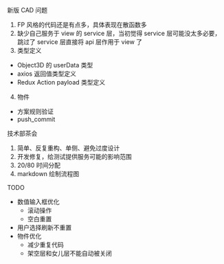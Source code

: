 新版 CAD 问题
1. FP 风格的代码还是有点多，具体表现在散函数多
2. 缺少自己服务于 view 的 service 层，当初觉得 service 层可能没太多必要，跳过了 service 层直接将 api 层作用于 view 了
3. 类型定义
  * Object3D 的 userData 类型
  * axios 返回值类型定义
  * Redux Action payload 类型定义
4. 物件
  * 方案规则验证
  * push_commit

技术部茶会
1. 简单、反复重构、单侧、避免过度设计
2. 开发修复，给测试提供服务可能的影响范围
3. 20/80 时间分配
4. markdown 绘制流程图

TODO
* 数值输入框优化
  * 滚动操作
  * 空白重置
* 用户选择刷新不重置
* 物件优化
  * 减少重复代码
  * 架空层和女儿层不能自动被关闭